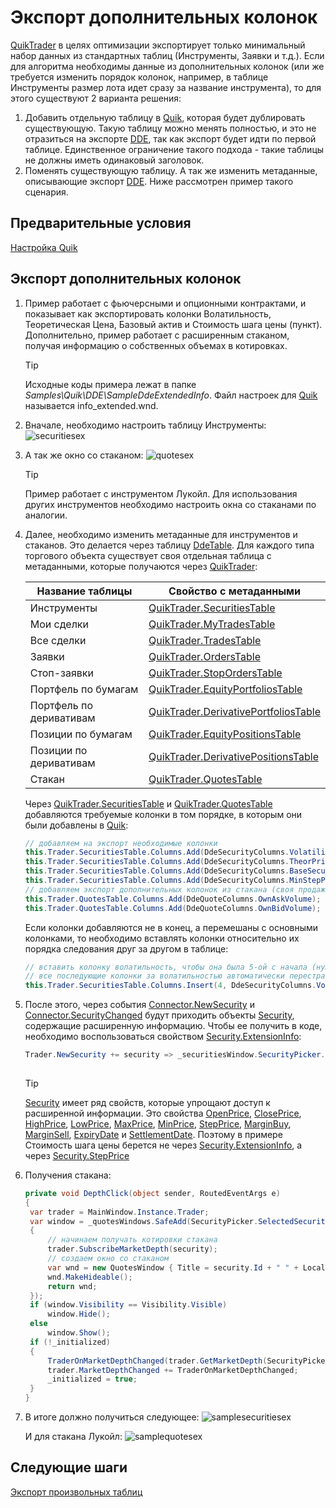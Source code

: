 # Экспорт дополнительных колонок

[QuikTrader](xref:StockSharp.Quik.QuikTrader) в целях оптимизации экспортирует только минимальный набор данных из стандартных таблиц (Инструменты, Заявки и т.д.). Если для алгоритма необходимы данные из дополнительных колонок (или же требуется изменить порядок колонок, например, в таблице Инструменты размер лота идет сразу за название инструмента), то для этого существуют 2 варианта решения: 

1. Добавить отдельную таблицу в [Quik](Quik.md), которая будет дублировать существующую. Такую таблицу можно менять полностью, и это не отразиться на экспорте [DDE](https://en.wikipedia.org/wiki/Dynamic_Data_Exchange), так как экспорт будет идти по первой таблице. Единственное ограничение такого подхода \- такие таблицы не должны иметь одинаковый заголовок. 
2. Поменять существующую таблицу. А так же изменить метаданные, описывающие экспорт [DDE](https://en.wikipedia.org/wiki/Dynamic_Data_Exchange). Ниже рассмотрен пример такого сценария. 

## Предварительные условия

[Настройка Quik](QuikSetup.md)

## Экспорт дополнительных колонок

1. Пример работает с фьючерсными и опционными контрактами, и показывает как экспортировать колонки Волатильность, Теоретическая Цена, Базовый актив и Стоимость шага цены (пункт). Дополнительно, пример работает с расширенным стаканом, получая информацию о собственных объемах в котировках. 

   > [!TIP]
   > Исходные коды примера лежат в папке *Samples\\Quik\\DDE\\SampleDdeExtendedInfo*. Файл настроек для [Quik](Quik.md) называется info\_extended.wnd.
2. Вначале, необходимо настроить таблицу Инструменты: ![securitiesex](../images/security_ex_dde.png)
3. А так же окно со стаканом: ![quotesex](../images/quote_ex_dde.png)

   > [!TIP]
   > Пример работает с инструментом Лукойл. Для использования других инструментов необходимо настроить окна со стаканами по аналогии. 
4. Далее, необходимо изменить метаданные для инструментов и стаканов. Это делается через таблицу [DdeTable](xref:StockSharp.Quik.DdeTable). Для каждого типа торгового объекта существует своя отдельная таблица с метаданными, которые получаются через [QuikTrader](xref:StockSharp.Quik.QuikTrader): 

   | Название таблицы        | Свойство с метаданными                                                                            |
   | ----------------------- | ------------------------------------------------------------------------------------------------- |
   | Инструменты             | [QuikTrader.SecuritiesTable](xref:StockSharp.Quik.QuikTrader.SecuritiesTable)                     |
   | Мои сделки              | [QuikTrader.MyTradesTable](xref:StockSharp.Quik.QuikTrader.MyTradesTable)                         |
   | Все сделки              | [QuikTrader.TradesTable](xref:StockSharp.Quik.QuikTrader.TradesTable)                             |
   | Заявки                  | [QuikTrader.OrdersTable](xref:StockSharp.Quik.QuikTrader.OrdersTable)                             |
   | Стоп\-заявки            | [QuikTrader.StopOrdersTable](xref:StockSharp.Quik.QuikTrader.StopOrdersTable)                     |
   | Портфель по бумагам     | [QuikTrader.EquityPortfoliosTable](xref:StockSharp.Quik.QuikTrader.EquityPortfoliosTable)         |
   | Портфель по деривативам | [QuikTrader.DerivativePortfoliosTable](xref:StockSharp.Quik.QuikTrader.DerivativePortfoliosTable) |
   | Позиции по бумагам      | [QuikTrader.EquityPositionsTable](xref:StockSharp.Quik.QuikTrader.EquityPositionsTable)           |
   | Позиции по деривативам  | [QuikTrader.DerivativePositionsTable](xref:StockSharp.Quik.QuikTrader.DerivativePositionsTable)   |
   | Стакан                  | [QuikTrader.QuotesTable](xref:StockSharp.Quik.QuikTrader.QuotesTable)                             |

   Через [QuikTrader.SecuritiesTable](xref:StockSharp.Quik.QuikTrader.SecuritiesTable) и [QuikTrader.QuotesTable](xref:StockSharp.Quik.QuikTrader.QuotesTable) добавляются требуемые колонки в том порядке, в которым они были добавлены в [Quik](Quik.md): 

   ```cs
   // добавляем на экспорт необходимые колонки
   this.Trader.SecuritiesTable.Columns.Add(DdeSecurityColumns.Volatility);
   this.Trader.SecuritiesTable.Columns.Add(DdeSecurityColumns.TheorPrice);
   this.Trader.SecuritiesTable.Columns.Add(DdeSecurityColumns.BaseSecurity);
   this.Trader.SecuritiesTable.Columns.Add(DdeSecurityColumns.MinStepPrice);
   // добавляем экспорт дополнительных колонок из стакана (своя продажа и покупка)
   this.Trader.QuotesTable.Columns.Add(DdeQuoteColumns.OwnAskVolume);
   this.Trader.QuotesTable.Columns.Add(DdeQuoteColumns.OwnBidVolume);
   ```

   Если колонки добавляются не в конец, а перемешаны с основными колонками, то необходимо вставлять колонки относительно их порядка следования друг за другом в таблице: 

   ```cs
   // вставить колонку волатильность, чтобы она была 5-ой с начала (нумерация идет с нуля)
   // все последующие колонки за волатильностью автоматически перестраивают свой порядковый номер
   this.Trader.SecuritiesTable.Columns.Insert(4, DdeSecurityColumns.Volatility);
   ```
5. После этого, через события [Connector.NewSecurity](xref:StockSharp.Algo.Connector.NewSecurity) и [Connector.SecurityChanged](xref:StockSharp.Algo.Connector.SecurityChanged) будут приходить объекты [Security](xref:StockSharp.BusinessEntities.Security), содержащие расширенную информацию. Чтобы ее получить в коде, необходимо воспользоваться свойством [Security.ExtensionInfo](xref:StockSharp.BusinessEntities.Security.ExtensionInfo): 

   ```cs
   Trader.NewSecurity += security => _securitiesWindow.SecurityPicker.Securities.Add(security);
   					
   ```

   > [!TIP]
   > [Security](xref:StockSharp.BusinessEntities.Security) имеет ряд свойств, которые упрощают доступ к расширенной информации. Это свойства [OpenPrice](xref:StockSharp.BusinessEntities.Security.OpenPrice), [ClosePrice](xref:StockSharp.BusinessEntities.Security.ClosePrice), [HighPrice](xref:StockSharp.BusinessEntities.Security.HighPrice), [LowPrice](xref:StockSharp.BusinessEntities.Security.LowPrice), [MaxPrice](xref:StockSharp.BusinessEntities.Security.MaxPrice), [MinPrice](xref:StockSharp.BusinessEntities.Security.MinPrice), [StepPrice](xref:StockSharp.BusinessEntities.Security.StepPrice), [MarginBuy](xref:StockSharp.BusinessEntities.Security.MarginBuy), [MarginSell](xref:StockSharp.BusinessEntities.Security.MarginSell), [ExpiryDate](xref:StockSharp.BusinessEntities.Security.ExpiryDate) и [SettlementDate](xref:StockSharp.BusinessEntities.Security.SettlementDate). Поэтому в примере Стоимость шага цены берется не через [Security.ExtensionInfo](xref:StockSharp.BusinessEntities.Security.ExtensionInfo), а через [Security.StepPrice](xref:StockSharp.BusinessEntities.Security.StepPrice)
6. Получения стакана:

   ```cs
   private void DepthClick(object sender, RoutedEventArgs e)
   {
   	var trader = MainWindow.Instance.Trader;
   	var window = _quotesWindows.SafeAdd(SecurityPicker.SelectedSecurity, security =>
   	{
   		// начинаем получать котировки стакана
   		trader.SubscribeMarketDepth(security);
   		// создаем окно со стаканом
   		var wnd = new QuotesWindow { Title = security.Id + " " + LocalizedStrings.MarketDepth };
   		wnd.MakeHideable();
   		return wnd;
   	});
   	if (window.Visibility == Visibility.Visible)
   		window.Hide();
   	else
   		window.Show();
   	if (!_initialized)
   	{
   		TraderOnMarketDepthChanged(trader.GetMarketDepth(SecurityPicker.SelectedSecurity));
   		trader.MarketDepthChanged += TraderOnMarketDepthChanged;
   		_initialized = true;
   	}
   }
   ```
7. В итоге должно получиться следующее: ![samplesecuritiesex](../images/sample_securities_ex.png)

   И для стакана Лукойл: ![samplequotesex](../images/sample_quote_ex.png)

## Следующие шаги

[Экспорт произвольных таблиц](QuikAnyTableByDde.md)
